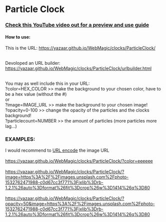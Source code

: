 <h1>Particle Clock</h1>
<h3><a href="https://www.youtube.com/watch?v=_K08RUUJQfc">Check this YouTube video out for a preview and use guide</a></h3>
<h4>How to use:</h4>
This is the URL: <a href="https://yazaar.github.io/WebMagic/clocks/ParticleClock/">https://yazaar.github.io/WebMagic/clocks/ParticleClock/</a><br><br>

Devoloped an URL builder: <a href="https://yazaar.github.io/WebMagic/clocks/ParticleClock/urlbuilder.html">https://yazaar.github.io/WebMagic/clocks/ParticleClock/urlbuilder.html</a><br><br>

You may as well include this in your URL:<br>
?color=HEX_COLOR >> make the background to your chosen color, have to be a hex value (without the #)<br>
or<br>
?image=IMAGE_URL >> make the background to your chosen image!<br>
?opacity=0-100 >> change the opacity of the particles and the clocks background!<br>
?particlecount=NUMBER >> the amount of particles (more particles more lag...)
<h3>EXAMPLES:</h3>
I would recommend to <a href="https://www.urlencoder.org/">URL encode</a> the image URL<br><br>
<a href="https://yazaar.github.io/WebMagic/clocks/ParticleClock/?color=eeeeee">https://yazaar.github.io/WebMagic/clocks/ParticleClock/?color=eeeeee</a><br><br>
<a href="https://yazaar.github.io/WebMagic/clocks/ParticleClock/?image=https://images.unsplash.com/photo-1532762471988-c0d67cc3f771?ixlib=rb-1.2.1&auto=format&fit=crop&w=1414&q=80">https://yazaar.github.io/WebMagic/clocks/ParticleClock/?image=https%3A%2F%2Fimages.unsplash.com%2Fphoto-1532762471988-c0d67cc3f771%3Fixlib%3Drb-1.2.1%26auto%3Dformat%26fit%3Dcrop%26w%3D1414%26q%3D80</a><br><br>
<a href="https://yazaar.github.io/WebMagic/clocks/ParticleClock/?image=https://images.unsplash.com/photo-1532762471988-c0d67cc3f771?ixlib=rb-1.2.1&auto=format&fit=crop&w=1414&q=80">https://yazaar.github.io/WebMagic/clocks/ParticleClock/?opacity=50&image=https%3A%2F%2Fimages.unsplash.com%2Fphoto-1532762471988-c0d67cc3f771%3Fixlib%3Drb-1.2.1%26auto%3Dformat%26fit%3Dcrop%26w%3D1414%26q%3D80</a>
